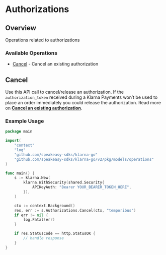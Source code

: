 # Authorizations

## Overview

Operations related to authorizations

### Available Operations

* [Cancel](#cancel) - Cancel an existing authorization

## Cancel

Use this API call to cancel/release an authorization. If the `authorization_token` received during a Klarna Payments won’t be used to place an order immediately you could release the authorization.
Read more on **[Cancel an existing authorization](https://docs.klarna.com/klarna-payments/other-actions/cancel-an-authorization/)**.

### Example Usage

```go
package main

import(
	"context"
	"log"
	"github.com/speakeasy-sdks/klarna-go"
	"github.com/speakeasy-sdks/klarna-go/v2/pkg/models/operations"
)

func main() {
    s := klarna.New(
        klarna.WithSecurity(shared.Security{
            APIKeyAuth: "Bearer YOUR_BEARER_TOKEN_HERE",
        }),
    )

    ctx := context.Background()
    res, err := s.Authorizations.Cancel(ctx, "temporibus")
    if err != nil {
        log.Fatal(err)
    }

    if res.StatusCode == http.StatusOK {
        // handle response
    }
}
```
